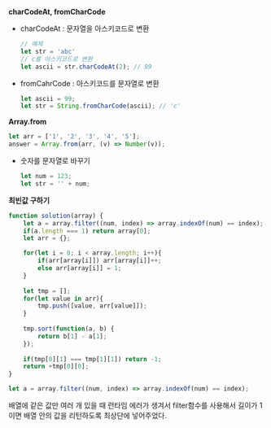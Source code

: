**charCodeAt, fromCharCode**

- charCodeAt : 문자열을 아스키코드로 변환
    
    ```jsx
    // 예제
    let str = 'abc'
    // c를 아스키코드로 변환
    let ascii = str.charCodeAt(2); // 99
    ```
    
- fromCahrCode : 아스키코드를 문자열로 변환
    
    ```jsx
    let ascii = 99;
    let str = String.fromCharCode(ascii); // 'c'
    ```
    

**Array.from**

```jsx
let arr = ['1', '2', '3', '4', '5'];
answer = Array.from(arr, (v) => Number(v));
```

- 숫자를 문자열로 바꾸기
    
    ```jsx
    let num = 123;
    let str = '' + num;
    ```
    

**최빈값 구하기**

```jsx
function solution(array) {
    let a = array.filter((num, index) => array.indexOf(num) == index); 
    if(a.length === 1) return array[0];
    let arr = {};

    for(let i = 0; i < array.length; i++){
        if(arr[array[i]]) arr[array[i]]++;
        else arr[array[i]] = 1;
    }
    
    let tmp = [];
    for(let value in arr){
        tmp.push([value, arr[value]]);
    }
    
    tmp.sort(function(a, b) {
        return b[1] - a[1];
    });
    
    if(tmp[0][1] === tmp[1][1]) return -1;
    return +tmp[0][0];
}
```

```jsx
let a = array.filter((num, index) => array.indexOf(num) == index); 
```

배열에 같은 값만 여러 개 있을 때 런타임 에러가 생겨서 filter함수를 사용해서 길이가 1이면 배열 안의 값을 리턴하도록 최상단에 넣어주었다.

